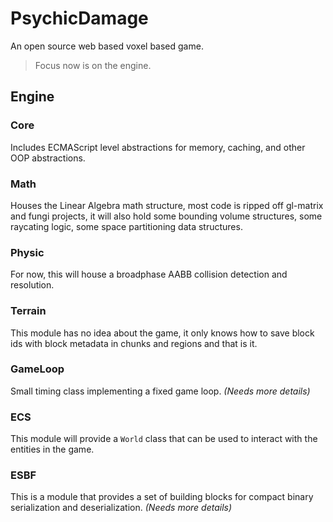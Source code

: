 # PsychicDamage

An open source web based voxel based game.

> Focus now is on the engine.

## Engine

### Core

Includes ECMAScript level abstractions for memory, caching, and other OOP abstractions.

### Math

Houses the Linear Algebra math structure, most code is ripped off gl-matrix and fungi projects, it will also hold some bounding volume structures, some raycating logic, some space partitioning data structures.

### Physic

For now, this will house a broadphase AABB collision detection and resolution.

### Terrain

This module has no idea about the game, it only knows how to save block ids with block metadata in chunks and regions and that is it.

### GameLoop

Small timing class implementing a fixed game loop. *(Needs more details)*

### ECS

This module will provide a `World` class that can be used to interact with the entities in the game.

### ESBF

This is a module that provides a set of building blocks for compact binary serialization and deserialization. *(Needs more details)*
